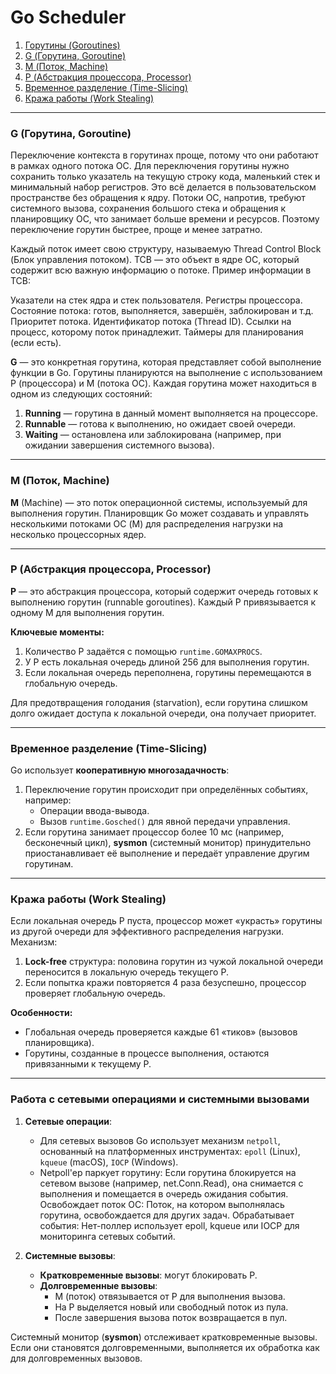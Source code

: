# Go Scheduler

1. [Горутины (Goroutines)](#goroutines)
2. [G (Горутина, Goroutine)](#g-goroutine)
3. [M (Поток, Machine)](#m-thread)
4. [P (Абстракция процессора, Processor)](#p-processor)
5. [Временное разделение (Time-Slicing)](#time-slicing)
6. [Кража работы (Work Stealing)](#work-stealing)

---

### G (Горутина, Goroutine) <a id="g-goroutine"></a>

Переключение контекста в горутинах проще, потому что они работают в рамках одного потока ОС. Для переключения горутины нужно сохранить только указатель на текущую строку кода, маленький стек и минимальный набор регистров. Это всё делается в пользовательском пространстве без обращения к ядру. Потоки ОС, напротив, требуют системного вызова, сохранения большого стека и обращения к планировщику ОС, что занимает больше времени и ресурсов. Поэтому переключение горутин быстрее, проще и менее затратно.

Каждый поток имеет свою структуру, называемую Thread Control Block (Блок управления потоком). TCB — это объект в ядре ОС, который содержит всю важную информацию о потоке.
Пример информации в TCB:

Указатели на стек ядра и стек пользователя.
Регистры процессора.
Состояние потока: готов, выполняется, завершён, заблокирован и т.д.
Приоритет потока.
Идентификатор потока (Thread ID).
Ссылки на процесс, которому поток принадлежит.
Таймеры для планирования (если есть).

**G** — это конкретная горутина, которая представляет собой выполнение функции в Go. Горутины планируются на выполнение с использованием P (процессора) и M (потока ОС). Каждая горутина может находиться в одном из следующих состояний:
1. **Running** — горутина в данный момент выполняется на процессоре.
2. **Runnable** — готова к выполнению, но ожидает своей очереди.
3. **Waiting** — остановлена или заблокирована (например, при ожидании завершения системного вызова).

---

### M (Поток, Machine) <a id="m-thread"></a>

**M** (Machine) — это поток операционной системы, используемый для выполнения горутин. Планировщик Go может создавать и управлять несколькими потоками ОС (M) для распределения нагрузки на несколько процессорных ядер.

---

### P (Абстракция процессора, Processor) <a id="p-processor"></a>

**P** — это абстракция процессора, который содержит очередь готовых к выполнению горутин (runnable goroutines). Каждый P привязывается к одному M для выполнения горутин. 

**Ключевые моменты:**
1. Количество P задаётся с помощью `runtime.GOMAXPROCS`.
2. У P есть локальная очередь длиной 256 для выполнения горутин.
3. Если локальная очередь переполнена, горутины перемещаются в глобальную очередь.

Для предотвращения голодания (starvation), если горутина слишком долго ожидает доступа к локальной очереди, она получает приоритет.

---

### Временное разделение (Time-Slicing) <a id="time-slicing"></a>

Go использует **кооперативную многозадачность**:
1. Переключение горутин происходит при определённых событиях, например:
   - Операции ввода-вывода.
   - Вызов `runtime.Gosched()` для явной передачи управления.
2. Если горутина занимает процессор более 10 мс (например, бесконечный цикл), **sysmon** (системный монитор) принудительно приостанавливает её выполнение и передаёт управление другим горутинам.

---

### Кража работы (Work Stealing) <a id="work-stealing"></a>

Если локальная очередь P пуста, процессор может «украсть» горутины из другой очереди для эффективного распределения нагрузки. Механизм:
1. **Lock-free** структура: половина горутин из чужой локальной очереди переносится в локальную очередь текущего P.
2. Если попытка кражи повторяется 4 раза безуспешно, процессор проверяет глобальную очередь.

**Особенности:**
- Глобальная очередь проверяется каждые 61 «тиков» (вызовов планировщика).
- Горутины, созданные в процессе выполнения, остаются привязанными к текущему P.

---

### Работа с сетевыми операциями и системными вызовами

1. **Сетевые операции**:
   - Для сетевых вызовов Go использует механизм `netpoll`, основанный на платформенных инструментах: `epoll` (Linux), `kqueue` (macOS), `IOCP` (Windows).
   - Netpoll'ер паркует горутину: Если горутина блокируется на сетевом вызове (например, net.Conn.Read), она снимается с выполнения и помещается в очередь ожидания события. Освобождает поток ОС: Поток, на котором выполнялась горутина, освобождается для других задач. Обрабатывает события: Нет-поллер использует epoll, kqueue или IOCP для мониторинга сетевых событий.

2. **Системные вызовы**:
   - **Кратковременные вызовы**: могут блокировать P.
   - **Долговременные вызовы**:
     - M (поток) отвязывается от P для выполнения вызова.
     - На P выделяется новый или свободный поток из пула.
     - После завершения вызова поток возвращается в пул.

Системный монитор (**sysmon**) отслеживает кратковременные вызовы. Если они становятся долговременными, выполняется их обработка как для долговременных вызовов.
